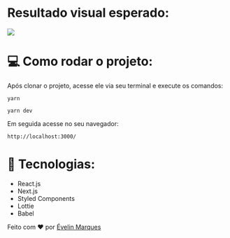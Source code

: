 # Resultado visual esperado:
<img src="https://user-images.githubusercontent.com/56482367/120136146-1e2f1280-c1a8-11eb-9e31-14ef5263c122.png">


# 💻 Como rodar o projeto:
Após clonar o projeto, acesse ele via seu terminal e execute os comandos:
```
yarn
```

```
yarn dev
```
Em seguida acesse no seu navegador:

```
http://localhost:3000/
```
# 🚀 Tecnologias:
* React.js
* Next.js
* Styled Components
* Lottie
* Babel


Feito com ❤️
por <a href="https://www.linkedin.com/in/evelinmarquess/">Évelin Marques</a>
